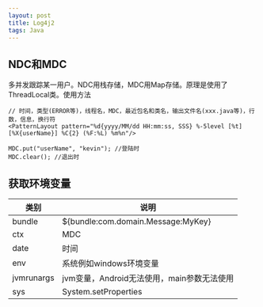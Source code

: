 ```yaml
---
layout: post
title: Log4j2
tags: Java
---
```

## NDC和MDC
多并发跟踪某一用户。NDC用栈存储，MDC用Map存储。原理是使用了ThreadLocal类。使用方法

```
// 时间，类型(ERROR等)，线程名，MDC，最近包名和类名，输出文件名(xxx.java等)，行数，信息，换行符
<PatternLayout pattern="%d{yyyy/MM/dd HH:mm:ss, SSS} %-5level [%t][%X{userName}] %C{2} (%F:%L) %m%n"/>

MDC.put("userName", "kevin"); //登陆时
MDC.clear(); //退出时
```
## 获取环境变量
| 类别 | 说明 |
| ------ | ------ |
| bundle | ${bundle:com.domain.Message:MyKey} |
| ctx | MDC |
| date | 时间 |
| env | 系统例如windows环境变量 |
| jvmrunargs | jvm变量，Android无法使用，main参数无法使用 |
| sys | System.setProperties |
